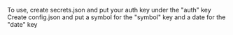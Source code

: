 To use, create secrets.json and put your auth key under the "auth" key
  Create config.json and put a symbol for the "symbol" key and a date for the "date" key
